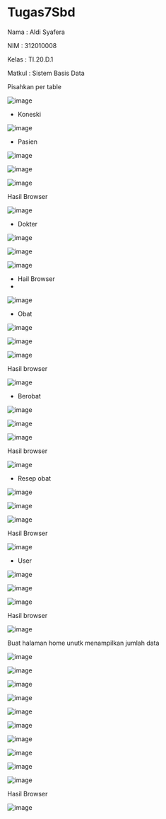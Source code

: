 # Tugas7Sbd

Nama : Aldi Syafera

NIM  : 312010008

Kelas : TI.20.D.1

Matkul : Sistem Basis Data

Pisahkan per table

![image](https://user-images.githubusercontent.com/103243638/174444412-a569918a-1e77-484b-83a6-638d77e368ee.png)


* Koneski

![image](https://user-images.githubusercontent.com/103243638/174444526-74f0c783-d4dd-4420-bb31-82b7cbd623f2.png)

* Pasien

![image](https://user-images.githubusercontent.com/103243638/174444756-06f14595-39f9-45c5-a201-12693f712152.png)

![image](https://user-images.githubusercontent.com/103243638/174444759-96edf582-d3ff-41be-8915-13692fc0373c.png)

![image](https://user-images.githubusercontent.com/103243638/174444765-ed47128c-2ca5-49b1-b3d8-8d1dac063d30.png)

Hasil Browser

![image](https://user-images.githubusercontent.com/103243638/174444836-08f963b2-daa4-4429-8dbb-6b7039364f8d.png)

* Dokter

![image](https://user-images.githubusercontent.com/103243638/174444968-d08e3f2d-0ea9-49e3-9093-52be48a341ef.png)

![image](https://user-images.githubusercontent.com/103243638/174444980-3512ee1a-bc6b-4ca0-95d1-186f61329281.png)

![image](https://user-images.githubusercontent.com/103243638/174444997-7f9be27a-6480-4ab2-8ade-c96f2158b40f.png)

* Hail Browser
* 
![image](https://user-images.githubusercontent.com/103243638/174445017-f8fb0f86-56b2-4d36-9015-8d08e0b76497.png)

* Obat

![image](https://user-images.githubusercontent.com/103243638/174445163-a792e977-eb74-45f7-b1e3-93522f176892.png)

![image](https://user-images.githubusercontent.com/103243638/174445168-2bcefafb-f154-4eeb-8126-2ab2e110da8c.png)

![image](https://user-images.githubusercontent.com/103243638/174445172-9183ad29-1746-43da-8247-1372c208d29d.png)

Hasil browser

![image](https://user-images.githubusercontent.com/103243638/174445217-5b1721ea-fae9-4d1f-9d21-f2d3af066333.png)

* Berobat

![image](https://user-images.githubusercontent.com/103243638/174445338-c37dba0c-47a5-448f-bf16-2d3a39c51fd6.png)

![image](https://user-images.githubusercontent.com/103243638/174445347-554f4f67-9b33-41bc-b658-5a674b6c7109.png)

![image](https://user-images.githubusercontent.com/103243638/174445353-4c088e68-3e6d-4fcb-939f-cebc0f3b468d.png)

Hasil browser

![image](https://user-images.githubusercontent.com/103243638/174445379-c8a3a33c-1cd1-40eb-8467-358bf26b8246.png)

* Resep obat

![image](https://user-images.githubusercontent.com/103243638/174445502-3733f3c8-48f7-4d9b-9696-c522e8926108.png)

![image](https://user-images.githubusercontent.com/103243638/174445516-f069a30c-882f-485c-99eb-1f1e1ce16bc5.png)

![image](https://user-images.githubusercontent.com/103243638/174445529-22e4d86a-010c-426f-b860-d170b604c711.png)

Hasil Browser

![image](https://user-images.githubusercontent.com/103243638/174445581-3ba71545-4aed-4bd1-8b51-9571aaf708c2.png)

* User

![image](https://user-images.githubusercontent.com/103243638/174445676-844c3993-1cfc-494b-a4b2-d8beb7034b1c.png)

![image](https://user-images.githubusercontent.com/103243638/174445691-08bde526-602a-48fb-84d5-0d2043ad4de1.png)

![image](https://user-images.githubusercontent.com/103243638/174445705-877b5768-45b8-468f-aab7-df7c96221ef9.png)

Hasil browser

![image](https://user-images.githubusercontent.com/103243638/174445753-df4cd6cf-99d5-4035-b13e-7152d3d02710.png)

Buat halaman home unutk menampilkan jumlah data

![image](https://user-images.githubusercontent.com/103243638/174446610-69589a7f-2f4f-4dfa-85cb-a43b46ddb30c.png)

![image](https://user-images.githubusercontent.com/103243638/174446614-4be7f627-9a49-4a0a-837a-87aa55b34cb5.png)

![image](https://user-images.githubusercontent.com/103243638/174446623-9fdd7c38-d727-4811-a42f-37f797830d5e.png)

![image](https://user-images.githubusercontent.com/103243638/174446629-7abbaa8c-613b-4604-bed2-96fc3aec7377.png)

![image](https://user-images.githubusercontent.com/103243638/174446634-0df0a388-10c9-4572-a90c-9e9c33e9ea00.png)

![image](https://user-images.githubusercontent.com/103243638/174446639-2bfe42db-5f10-455c-9112-89a6aeb959c8.png)

![image](https://user-images.githubusercontent.com/103243638/174446645-52c3c360-7309-4e98-b235-65d38eb869cd.png)

![image](https://user-images.githubusercontent.com/103243638/174446652-02d2ec54-8b78-408f-8b69-b502f4a2ea23.png)

![image](https://user-images.githubusercontent.com/103243638/174446657-c690c905-a8f5-48e1-bd5b-e37fe0024f8f.png)

![image](https://user-images.githubusercontent.com/103243638/174446661-9a2c570d-abb8-4fc1-badc-39c4f1994401.png)



Hasil Browser

![image](https://user-images.githubusercontent.com/103243638/174445935-55b0899b-5602-4efa-8e2f-792b92cf146f.png)

















